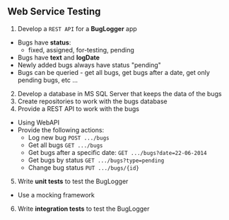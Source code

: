 ## Web Service Testing

1. Develop a ```REST API``` for a **BugLogger** app
 * Bugs have **status**:
     * fixed, assigned, for-testing, pending
 * Bugs have **text** and **logDate**
 * Newly added bugs always have status "pending"
 * Bugs can be queried - get all bugs, get bugs after a date, get only pending bugs, etc ...
2. Develop a database in MS SQL Server that keeps the data of the bugs
3. Create repositories to work with the bugs database
4. Provide a REST API to work with the bugs
 * Using WebAPI
 * Provide the following actions:
    * Log new bug `POST .../bugs`
    * Get all bugs `GET .../bugs`
    * Get bugs after a specific date: `GET .../bugs?date=22-06-2014`
    * Get bugs by status `GET .../bugs?type=pending`
    * Change bug status `PUT .../bugs/{id}`
5. Write **unit tests** to test the BugLogger
 * Use a mocking framework
6. Write **integration tests** to test the BugLogger